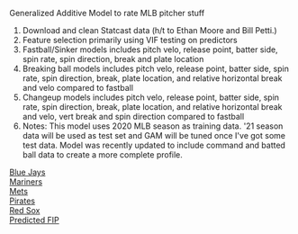 Generalized Additive Model to rate MLB pitcher stuff <br/>
1) Download and clean Statcast data (h/t to Ethan Moore and Bill Petti.) <br/>
2) Feature selection primarily using VIF testing on predictors <br/>
3) Fastball/Sinker models includes pitch velo, release point, batter side, spin rate, spin direction, break and plate location  <br/>
4) Breaking ball models includes pitch velo, release point, batter side, spin rate, spin direction, break, plate location, and relative horizontal break and velo compared to fastball <br/>
5) Changeup models includes pitch velo, release point, batter side, spin rate, spin direction, break, plate location, and relative horizontal break and velo, vert break and spin direction compared to fastball <br/>
5) Notes: This model uses 2020 MLB season as training data. '21 season data will be used as test set and GAM will be tuned once I've got some test data. Model was recently updated to include command and batted ball data to create a more complete profile. <br/>

[Blue Jays](http://github.com/joshorenstein/pitching-analysis/blob/main/results/blue-jays.pdf) <br/>
[Mariners](http://github.com/joshorenstein/pitching-analysis/blob/main/results/mariners.pdf) <br/>
[Mets](http://github.com/joshorenstein/pitching-analysis/blob/main/results/mets-1.pdf) <br/>
[Pirates](http://github.com/joshorenstein/pitching-analysis/blob/main/results/pirates.pdf) <br/>
[Red Sox](http://github.com/joshorenstein/pitching-analysis/blob/main/results/red-sox.pdf) <br/>
[Predicted FIP](https://github.com/joshorenstein/pitching-analysis/blob/main/results/predicted-fip.pdf) <br/>
